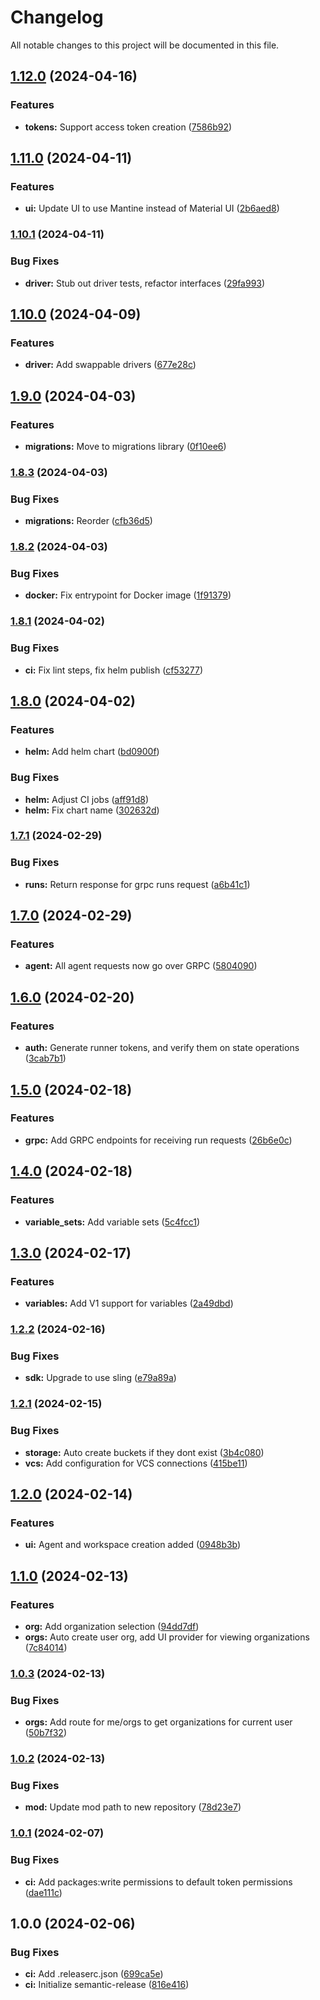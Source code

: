 # Changelog

All notable changes to this project will be documented in this file.

## [1.12.0](https://github.com/chushi-io/chushi/compare/v1.11.0...v1.12.0) (2024-04-16)


### Features

* **tokens:** Support access token creation ([7586b92](https://github.com/chushi-io/chushi/commit/7586b921bbe7a6a48b02c2ebc8af70698dfd506d))

## [1.11.0](https://github.com/chushi-io/chushi/compare/v1.10.1...v1.11.0) (2024-04-11)


### Features

* **ui:** Update UI to use Mantine instead of Material UI ([2b6aed8](https://github.com/chushi-io/chushi/commit/2b6aed87c7e01349720069c7e9818b4c1b7f7b46))

### [1.10.1](https://github.com/chushi-io/chushi/compare/v1.10.0...v1.10.1) (2024-04-11)


### Bug Fixes

* **driver:** Stub out driver tests, refactor interfaces ([29fa993](https://github.com/chushi-io/chushi/commit/29fa993766d724dae5d894626cb0064499f3132e))

## [1.10.0](https://github.com/chushi-io/chushi/compare/v1.9.0...v1.10.0) (2024-04-09)


### Features

* **driver:** Add swappable drivers ([677e28c](https://github.com/chushi-io/chushi/commit/677e28cd14a9eb79e0a925660dd2d961cd572685))

## [1.9.0](https://github.com/chushi-io/chushi/compare/v1.8.3...v1.9.0) (2024-04-03)


### Features

* **migrations:** Move to migrations library ([0f10ee6](https://github.com/chushi-io/chushi/commit/0f10ee6b382caa2f71c88032c9e8ba1ca1c0890b))

### [1.8.3](https://github.com/chushi-io/chushi/compare/v1.8.2...v1.8.3) (2024-04-03)


### Bug Fixes

* **migrations:** Reorder ([cfb36d5](https://github.com/chushi-io/chushi/commit/cfb36d53bbdb0cf406049f46ed5b7073730e1b25))

### [1.8.2](https://github.com/chushi-io/chushi/compare/v1.8.1...v1.8.2) (2024-04-03)


### Bug Fixes

* **docker:** Fix entrypoint for Docker image ([1f91379](https://github.com/chushi-io/chushi/commit/1f91379f83653dfac98d2f8ddfa8337c42acb8ba))

### [1.8.1](https://github.com/chushi-io/chushi/compare/v1.8.0...v1.8.1) (2024-04-02)


### Bug Fixes

* **ci:** Fix lint steps, fix helm publish ([cf53277](https://github.com/chushi-io/chushi/commit/cf532771216a7f2b0fe6bb5f6b3d47b46b2d3d56))

## [1.8.0](https://github.com/chushi-io/chushi/compare/v1.7.1...v1.8.0) (2024-04-02)


### Features

* **helm:** Add helm chart ([bd0900f](https://github.com/chushi-io/chushi/commit/bd0900f76dc2615df3a8572fa48848e0ea454094))


### Bug Fixes

* **helm:** Adjust CI jobs ([aff91d8](https://github.com/chushi-io/chushi/commit/aff91d831e0c2c42e7dbf7e3b71b6457c1b475df))
* **helm:** Fix chart name ([302632d](https://github.com/chushi-io/chushi/commit/302632d01d5f052d4b2bdcbc7ba778336d41c61a))

### [1.7.1](https://github.com/chushi-io/chushi/compare/v1.7.0...v1.7.1) (2024-02-29)


### Bug Fixes

* **runs:** Return response for grpc runs request ([a6b41c1](https://github.com/chushi-io/chushi/commit/a6b41c1c293beeaa8a26aae6a876a30ef56ebfc0))

## [1.7.0](https://github.com/chushi-io/chushi/compare/v1.6.0...v1.7.0) (2024-02-29)


### Features

* **agent:** All agent requests now go over GRPC ([5804090](https://github.com/chushi-io/chushi/commit/58040904a93f4aaa43f09245f99aeff0b5ffe7f9))

## [1.6.0](https://github.com/chushi-io/chushi/compare/v1.5.0...v1.6.0) (2024-02-20)


### Features

* **auth:** Generate runner tokens, and verify them on state operations ([3cab7b1](https://github.com/chushi-io/chushi/commit/3cab7b1520ca6af0c2bf3764bb41a80dd9fb251b))

## [1.5.0](https://github.com/chushi-io/chushi/compare/v1.4.0...v1.5.0) (2024-02-18)


### Features

* **grpc:** Add GRPC endpoints for receiving run requests ([26b6e0c](https://github.com/chushi-io/chushi/commit/26b6e0c7c2152d1d709f832d92918055d795323b))

## [1.4.0](https://github.com/chushi-io/chushi/compare/v1.3.0...v1.4.0) (2024-02-18)


### Features

* **variable_sets:** Add variable sets ([5c4fcc1](https://github.com/chushi-io/chushi/commit/5c4fcc13e2117b545d43a7a9b3ba09c15737294a))

## [1.3.0](https://github.com/chushi-io/chushi/compare/v1.2.2...v1.3.0) (2024-02-17)


### Features

* **variables:** Add V1 support for variables ([2a49dbd](https://github.com/chushi-io/chushi/commit/2a49dbdada81eb95232e733bb9cd4cf412deeb70))

### [1.2.2](https://github.com/chushi-io/chushi/compare/v1.2.1...v1.2.2) (2024-02-16)


### Bug Fixes

* **sdk:** Upgrade to use sling ([e79a89a](https://github.com/chushi-io/chushi/commit/e79a89a694cc3454f8626f021e795da4ec437497))

### [1.2.1](https://github.com/chushi-io/chushi/compare/v1.2.0...v1.2.1) (2024-02-15)


### Bug Fixes

* **storage:** Auto create buckets if they dont exist ([3b4c080](https://github.com/chushi-io/chushi/commit/3b4c080a2c3c9cf05b8c478f3ace76f8788b8449))
* **vcs:** Add configuration for VCS connections ([415be11](https://github.com/chushi-io/chushi/commit/415be11f3b7bc1caa42b491a3b8e1f8ec37348b5))

## [1.2.0](https://github.com/chushi-io/chushi/compare/v1.1.0...v1.2.0) (2024-02-14)


### Features

* **ui:** Agent and workspace creation added ([0948b3b](https://github.com/chushi-io/chushi/commit/0948b3b2a3a29592d0920b0730879135d4a91745))

## [1.1.0](https://github.com/chushi-io/chushi/compare/v1.0.3...v1.1.0) (2024-02-13)


### Features

* **org:** Add organization selection ([94dd7df](https://github.com/chushi-io/chushi/commit/94dd7df27aca30479582dfd45935081a5c88c97d))
* **orgs:** Auto create user org, add UI provider for viewing organizations ([7c84014](https://github.com/chushi-io/chushi/commit/7c840142734b4730d399334a87cd5515cff91d44))

### [1.0.3](https://github.com/chushi-io/chushi/compare/v1.0.2...v1.0.3) (2024-02-13)


### Bug Fixes

* **orgs:** Add route for me/orgs to get organizations for current user ([50b7f32](https://github.com/chushi-io/chushi/commit/50b7f32b7f4abe9bf61f7e2525cf241256aa7a00))

### [1.0.2](https://github.com/chushi-io/chushi/compare/v1.0.1...v1.0.2) (2024-02-13)


### Bug Fixes

* **mod:** Update mod path to new repository ([78d23e7](https://github.com/chushi-io/chushi/commit/78d23e7766e050e3324ce92686394df3977c57a6))

### [1.0.1](https://github.com/chushi-io/chushi/compare/v1.0.0...v1.0.1) (2024-02-07)


### Bug Fixes

* **ci:** Add packages:write permissions to default token permissions ([dae111c](https://github.com/chushi-io/chushi/commit/dae111ca2b026aaf977be0a9b73da36e68f0e7f5))

## 1.0.0 (2024-02-06)


### Bug Fixes

* **ci:** Add .releaserc.json ([699ca5e](https://github.com/chushi-io/chushi/commit/699ca5e375e0df14aba96b4dcea35225a01c1d73))
* **ci:** Initialize semantic-release ([816e416](https://github.com/chushi-io/chushi/commit/816e416bc4d2d3e61893afcd61ac2f6888e5f940))
